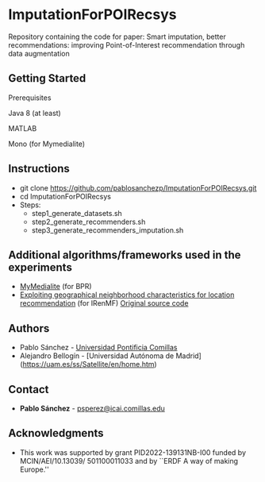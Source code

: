 # ImputationForPOIRecsys
Repository containing the code for paper: Smart imputation, better recommendations: improving Point-of-Interest recommendation through data augmentation


## Getting Started
Prerequisites

Java 8 (at least)

MATLAB

Mono (for Mymedialite)


## Instructions
 - git clone https://github.com/pablosanchezp/ImputationForPOIRecsys.git
 - cd ImputationForPOIRecsys
 - Steps:
    - step1_generate_datasets.sh
    - step2_generate_recommenders.sh
    - step3_generate_recommenders_imputation.sh

## Additional algorithms/frameworks used in the experiments
  * [MyMedialite](http://www.mymedialite.net/) (for BPR)
  * [Exploiting geographical neighborhood characteristics for location recommendation](https://ink.library.smu.edu.sg/cgi/viewcontent.cgi?referer=https://www.google.com/&httpsredir=1&article=4772&context=sis_research) (for IRenMF) [Original source code](http://spatialkeyword.sce.ntu.edu.sg/eval-vldb17/)



## Authors
- Pablo Sánchez - [Universidad Pontificia Comillas](https://www.comillas.edu/)
- Alejandro Bellogín - [Universidad Autónoma de Madrid] (https://uam.es/ss/Satellite/en/home.htm)


## Contact

* **Pablo Sánchez** - <psperez@icai.comillas.edu>


## Acknowledgments
 - This work was supported by grant PID2022-139131NB-I00 funded by MCIN/AEI/10.13039/ 501100011033 and by ``ERDF A way of making Europe.''
